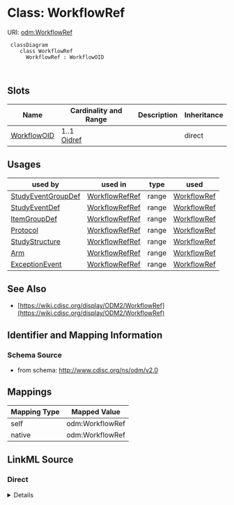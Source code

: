 # Class: WorkflowRef



URI: [odm:WorkflowRef](http://www.cdisc.org/ns/odm/v2.0/WorkflowRef)



```mermaid
 classDiagram
    class WorkflowRef
      WorkflowRef : WorkflowOID
        
      
```




<!-- no inheritance hierarchy -->


## Slots

| Name | Cardinality and Range | Description | Inheritance |
| ---  | --- | --- | --- |
| [WorkflowOID](WorkflowOID.md) | 1..1 <br/> [Oidref](Oidref.md) |  | direct |





## Usages

| used by | used in | type | used |
| ---  | --- | --- | --- |
| [StudyEventGroupDef](StudyEventGroupDef.md) | [WorkflowRefRef](WorkflowRefRef.md) | range | [WorkflowRef](WorkflowRef.md) |
| [StudyEventDef](StudyEventDef.md) | [WorkflowRefRef](WorkflowRefRef.md) | range | [WorkflowRef](WorkflowRef.md) |
| [ItemGroupDef](ItemGroupDef.md) | [WorkflowRefRef](WorkflowRefRef.md) | range | [WorkflowRef](WorkflowRef.md) |
| [Protocol](Protocol.md) | [WorkflowRefRef](WorkflowRefRef.md) | range | [WorkflowRef](WorkflowRef.md) |
| [StudyStructure](StudyStructure.md) | [WorkflowRefRef](WorkflowRefRef.md) | range | [WorkflowRef](WorkflowRef.md) |
| [Arm](Arm.md) | [WorkflowRefRef](WorkflowRefRef.md) | range | [WorkflowRef](WorkflowRef.md) |
| [ExceptionEvent](ExceptionEvent.md) | [WorkflowRefRef](WorkflowRefRef.md) | range | [WorkflowRef](WorkflowRef.md) |






## See Also

* [https://wiki.cdisc.org/display/ODM2/WorkflowRef](https://wiki.cdisc.org/display/ODM2/WorkflowRef)

## Identifier and Mapping Information







### Schema Source


* from schema: http://www.cdisc.org/ns/odm/v2.0





## Mappings

| Mapping Type | Mapped Value |
| ---  | ---  |
| self | odm:WorkflowRef |
| native | odm:WorkflowRef |





## LinkML Source

<!-- TODO: investigate https://stackoverflow.com/questions/37606292/how-to-create-tabbed-code-blocks-in-mkdocs-or-sphinx -->

### Direct

<details>
```yaml
name: WorkflowRef
from_schema: http://www.cdisc.org/ns/odm/v2.0
see_also:
- https://wiki.cdisc.org/display/ODM2/WorkflowRef
slots:
- WorkflowOID
slot_usage:
  WorkflowOID:
    name: WorkflowOID
    domain_of:
    - WorkflowRef
    range: oidref
    required: true
class_uri: odm:WorkflowRef

```
</details>

### Induced

<details>
```yaml
name: WorkflowRef
from_schema: http://www.cdisc.org/ns/odm/v2.0
see_also:
- https://wiki.cdisc.org/display/ODM2/WorkflowRef
slot_usage:
  WorkflowOID:
    name: WorkflowOID
    domain_of:
    - WorkflowRef
    range: oidref
    required: true
attributes:
  WorkflowOID:
    name: WorkflowOID
    from_schema: http://www.cdisc.org/ns/odm/v2.0
    rank: 1000
    alias: WorkflowOID
    owner: WorkflowRef
    domain_of:
    - WorkflowRef
    range: oidref
    required: true
class_uri: odm:WorkflowRef

```
</details>